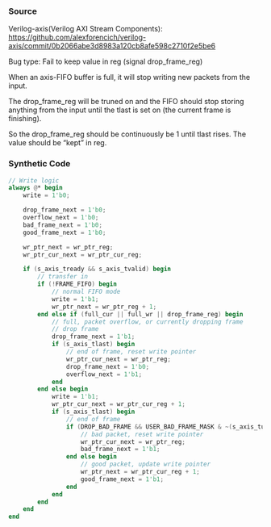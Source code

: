 ### Source
Verilog-axis(Verilog AXI Stream Components): https://github.com/alexforencich/verilog-axis/commit/0b2066abe3d8983a120cb8afe598c2710f2e5be6

Bug type: Fail to keep value in reg (signal drop_frame_reg)


When an axis-FIFO buffer is full, it will stop writing new packets from the input.

The drop_frame_reg will be truned on and the FIFO should stop storing anything from the input until the tlast is set on (the current frame is finishing).

So the drop_frame_reg should be continuously be 1 until tlast rises.
The value should be “kept” in reg.

### Synthetic Code
```verilog
// Write logic
always @* begin
    write = 1'b0;

    drop_frame_next = 1'b0;
    overflow_next = 1'b0;
    bad_frame_next = 1'b0;
    good_frame_next = 1'b0;

    wr_ptr_next = wr_ptr_reg;
    wr_ptr_cur_next = wr_ptr_cur_reg;

    if (s_axis_tready && s_axis_tvalid) begin
        // transfer in
        if (!FRAME_FIFO) begin
            // normal FIFO mode
            write = 1'b1;
            wr_ptr_next = wr_ptr_reg + 1;
        end else if (full_cur || full_wr || drop_frame_reg) begin
            // full, packet overflow, or currently dropping frame
            // drop frame
            drop_frame_next = 1'b1;
            if (s_axis_tlast) begin
                // end of frame, reset write pointer
                wr_ptr_cur_next = wr_ptr_reg;
                drop_frame_next = 1'b0;
                overflow_next = 1'b1;
            end
        end else begin
            write = 1'b1;
            wr_ptr_cur_next = wr_ptr_cur_reg + 1;
            if (s_axis_tlast) begin
                // end of frame
                if (DROP_BAD_FRAME && USER_BAD_FRAME_MASK & ~(s_axis_tuser ^ USER_BAD_FRAME_VALUE)) begin
                    // bad packet, reset write pointer
                    wr_ptr_cur_next = wr_ptr_reg;
                    bad_frame_next = 1'b1;
                end else begin
                    // good packet, update write pointer
                    wr_ptr_next = wr_ptr_cur_reg + 1;
                    good_frame_next = 1'b1;
                end
            end
        end
    end
end
```